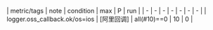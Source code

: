 | metric/tags | note | condition | max | P | run | 
| - | - | - | - | - | - | - |
| logger.oss_callback.ok/os=ios | [阿里回调] | all(#10)==0 | 10 | 0 |

